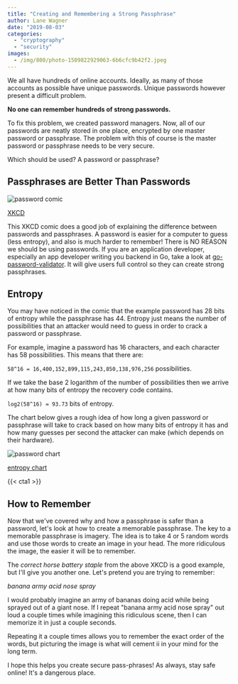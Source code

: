 ```yaml
---
title: "Creating and Remembering a Strong Passphrase"
author: Lane Wagner
date: "2019-08-03"
categories: 
  - "cryptography"
  - "security"
images:
  - /img/800/photo-1509822929063-6b6cfc9b42f2.jpeg
---
```


We all have hundreds of online accounts. Ideally, as many of those accounts as possible have unique passwords. Unique passwords however present a difficult problem.

**No one can remember hundreds of strong passwords.**

To fix this problem, we created password managers. Now, all of our passwords are neatly stored in one place, encrypted by one master password or passphrase. The problem with this of course is the master password or passphrase needs to be very secure.

Which should be used? A password or passphrase?

## Passphrases are Better Than Passwords

![password comic](/img/800/password_strength.png)

[XKCD](https://xkcd.com/936/)

This XKCD comic does a good job of explaining the difference between passwords and passphrases. A password is easier for a computer to guess (less entropy), and also is much harder to remember! There is NO REASON we should be using passwords. If you are an application developer, especially an app developer writing you backend in Go, take a look at [go-password-validator](https://github.com/lane-c-wagner/go-password-validator). It will give users full control so they can create strong passphrases.

## Entropy

You may have noticed in the comic that the example password has 28 bits of entropy while the passphrase has 44. Entropy just means the number of possibilities that an attacker would need to guess in order to crack a password or passphrase.

For example, imagine a password has 16 characters, and each character has 58 possibilities. This means that there are:

`58^16 = 16,400,152,899,115,243,850,138,976,256` possibilities.

If we take the base 2 logarithm of the number of possibilities then we arrive at how many bits of entropy the recovery code contains.

`log2(58^16) = 93.73` bits of entropy.

The chart below gives a rough idea of how long a given password or passphrase will take to crack based on how many bits of entropy it has and how many guesses per second the attacker can make (which depends on their hardware).

![password chart ](/img/800/rhdADIZYXJM2FxqNf6UOFqU5ar0VX3fayLFpKspN8uI.png)

[entropy chart](https://www.reddit.com/r/dataisbeautiful/comments/322lbk/time_required_to_bruteforce_crack_a_password/)

{{< cta1 >}}

## How to Remember

Now that we've covered why and how a passphrase is safer than a password, let's look at how to create a memorable passphrase. The key to a memorable passphrase is imagery. The idea is to take 4 or 5 random words and use those words to create an image in your head. The more ridiculous the image, the easier it will be to remember.

The _correct horse battery staple_ from the above XKCD is a good example, but I'll give you another one. Let's pretend you are trying to remember:

_banana army acid nose spray_

I would probably imagine an army of bananas doing acid while being sprayed out of a giant nose. If I repeat "banana army acid nose spray" out loud a couple times while imagining this ridiculous scene, then I can memorize it in just a couple seconds.

Repeating it a couple times allows you to remember the exact order of the words, but picturing the image is what will cement ii in your mind for the long term.

I hope this helps you create secure pass-phrases! As always, stay safe online! It's a dangerous place.
